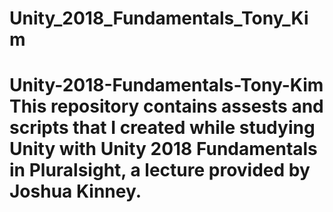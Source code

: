 # Unity_2018_Fundamentals_Tony_Kim
# Unity-2018-Fundamentals-Tony-Kim This repository contains assests and scripts that I created while studying Unity with Unity 2018 Fundamentals in Pluralsight, a lecture provided by Joshua Kinney.
